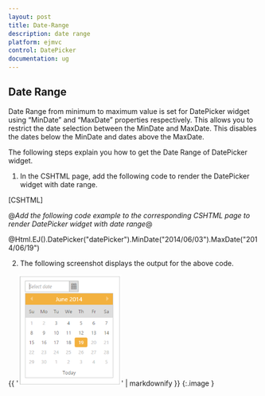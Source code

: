 ```yaml
---
layout: post
title: Date-Range
description: date range
platform: ejmvc
control: DatePicker
documentation: ug
---
```


## Date Range

Date Range from minimum to maximum value is set for DatePicker widget using “MinDate” and “MaxDate” properties respectively. This allows you to restrict the date selection between the MinDate and MaxDate. This disables the dates below the MinDate and dates above the MaxDate.

The following steps explain you how to get the Date Range of DatePicker widget.

1. In the CSHTML page, add the following code to render the DatePicker widget with date range.



[CSHTML]

@*Add the following code example to the corresponding CSHTML page to render DatePicker widget with date range*@

@Html.EJ().DatePicker("datePicker").MinDate("2014/06/03").MaxDate("2014/06/19")



2.  The following screenshot displays the output for the above code.

{{ '![](Date-Range_images/Date-Range_img1.png)' | markdownify }}
{:.image }


